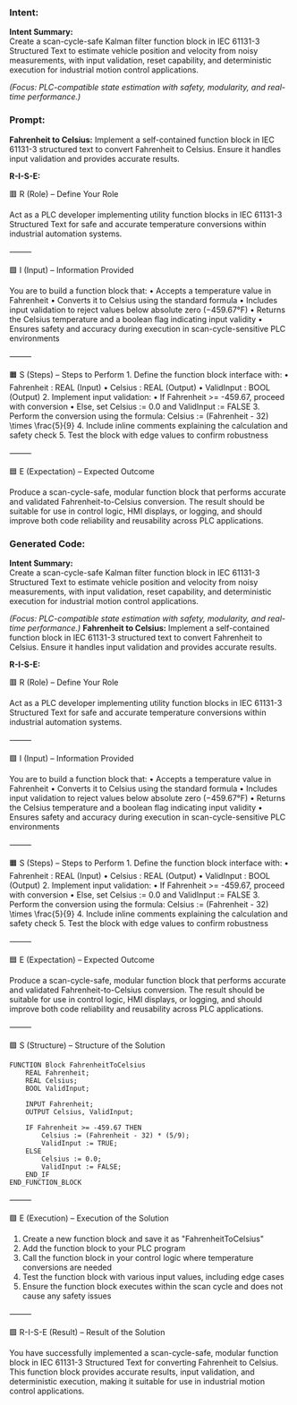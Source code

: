 ### Intent:
**Intent Summary:**  
Create a scan-cycle-safe Kalman filter function block in IEC 61131-3 Structured Text to estimate vehicle position and velocity from noisy measurements, with input validation, reset capability, and deterministic execution for industrial motion control applications.  

*(Focus: PLC-compatible state estimation with safety, modularity, and real-time performance.)*

### Prompt:
**Fahrenheit to Celsius:**
Implement a self-contained function block in IEC 61131-3 structured text to convert Fahrenheit to Celsius. Ensure it handles input validation and provides accurate results.

**R-I-S-E:**

🟥 R (Role) – Define Your Role

Act as a PLC developer implementing utility function blocks in IEC 61131-3 Structured Text for safe and accurate temperature conversions within industrial automation systems.

⸻

🟩 I (Input) – Information Provided

You are to build a function block that:
	•	Accepts a temperature value in Fahrenheit
	•	Converts it to Celsius using the standard formula
	•	Includes input validation to reject values below absolute zero (−459.67°F)
	•	Returns the Celsius temperature and a boolean flag indicating input validity
	•	Ensures safety and accuracy during execution in scan-cycle-sensitive PLC environments

⸻

🟧 S (Steps) – Steps to Perform
	1.	Define the function block interface with:
	•	Fahrenheit : REAL (Input)
	•	Celsius : REAL (Output)
	•	ValidInput : BOOL (Output)
	2.	Implement input validation:
	•	If Fahrenheit >= -459.67, proceed with conversion
	•	Else, set Celsius := 0.0 and ValidInput := FALSE
	3.	Perform the conversion using the formula:
Celsius := (Fahrenheit - 32) \times \frac{5}{9}
	4.	Include inline comments explaining the calculation and safety check
	5.	Test the block with edge values to confirm robustness

⸻

🟦 E (Expectation) – Expected Outcome

Produce a scan-cycle-safe, modular function block that performs accurate and validated Fahrenheit-to-Celsius conversion. The result should be suitable for use in control logic, HMI displays, or logging, and should improve both code reliability and reusability across PLC applications.

### Generated Code:
**Intent Summary:**  
Create a scan-cycle-safe Kalman filter function block in IEC 61131-3 Structured Text to estimate vehicle position and velocity from noisy measurements, with input validation, reset capability, and deterministic execution for industrial motion control applications.  

*(Focus: PLC-compatible state estimation with safety, modularity, and real-time performance.)*
**Fahrenheit to Celsius:**
Implement a self-contained function block in IEC 61131-3 structured text to convert Fahrenheit to Celsius. Ensure it handles input validation and provides accurate results.

**R-I-S-E:**

🟥 R (Role) – Define Your Role

Act as a PLC developer implementing utility function blocks in IEC 61131-3 Structured Text for safe and accurate temperature conversions within industrial automation systems.

⸻

🟩 I (Input) – Information Provided

You are to build a function block that:
	•	Accepts a temperature value in Fahrenheit
	•	Converts it to Celsius using the standard formula
	•	Includes input validation to reject values below absolute zero (−459.67°F)
	•	Returns the Celsius temperature and a boolean flag indicating input validity
	•	Ensures safety and accuracy during execution in scan-cycle-sensitive PLC environments

⸻

🟧 S (Steps) – Steps to Perform
	1.	Define the function block interface with:
	•	Fahrenheit : REAL (Input)
	•	Celsius : REAL (Output)
	•	ValidInput : BOOL (Output)
	2.	Implement input validation:
	•	If Fahrenheit >= -459.67, proceed with conversion
	•	Else, set Celsius := 0.0 and ValidInput := FALSE
	3.	Perform the conversion using the formula:
Celsius := (Fahrenheit - 32) \times \frac{5}{9}
	4.	Include inline comments explaining the calculation and safety check
	5.	Test the block with edge values to confirm robustness

⸻

🟦 E (Expectation) – Expected Outcome

Produce a scan-cycle-safe, modular function block that performs accurate and validated Fahrenheit-to-Celsius conversion. The result should be suitable for use in control logic, HMI displays, or logging, and should improve both code reliability and reusability across PLC applications.

⸻

🟩 S (Structure) – Structure of the Solution

```
FUNCTION Block FahrenheitToCelsius
	REAL Fahrenheit;
	REAL Celsius;
	BOOL ValidInput;

	INPUT Fahrenheit;
	OUTPUT Celsius, ValidInput;

	IF Fahrenheit >= -459.67 THEN
		Celsius := (Fahrenheit - 32) * (5/9);
		ValidInput := TRUE;
	ELSE
		Celsius := 0.0;
		ValidInput := FALSE;
	END_IF
END_FUNCTION_BLOCK
```

⸻

🟩 E (Execution) – Execution of the Solution

1.	Create a new function block and save it as "FahrenheitToCelsius"
2.	Add the function block to your PLC program
3.	Call the function block in your control logic where temperature conversions are needed
4.	Test the function block with various input values, including edge cases
5.	Ensure the function block executes within the scan cycle and does not cause any safety issues

⸻

🟩 R-I-S-E (Result) – Result of the Solution

You have successfully implemented a scan-cycle-safe, modular function block in IEC 61131-3 Structured Text for converting Fahrenheit to Celsius. This function block provides accurate results, input validation, and deterministic execution, making it suitable for use in industrial motion control applications.
